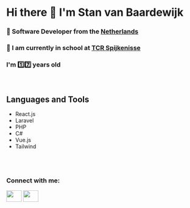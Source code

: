 # Hi there 👋 I'm Stan van Baardewijk


<h3>📖 Software Developer from the <a href="https://en.wikipedia.org/wiki/Netherlands" target="blank">Netherlands</a></h3>

<h3>🏫 I am currently in school at <a href="https://www.techniekcollegerotterdam.nl/locatie/sportlaan-15" target="blank">TCR Spijkenisse</a></h3>

<h3>I'm 1️⃣7️⃣ years old</h3>

<br />

<h2>Languages and Tools</h2>


  - React.js
  - Laravel
  - PHP
  - C#
  - Vue.js
  - Tailwind
  
<br />

<br />

<h3 align="left">Connect with me:</h3>
<p align="left">
   <a href="https://www.linkedin.com/in/stan-van-baardewijk-5aa4a5237/" target="blank"><img align="center"src="https://cdn.jsdelivr.net/npm/simple-icons@3.0.1/icons/linkedin.svg"       alt="" height="30" width="40" /></a>
    <a href="https://www.instagram.com/s.vb._/?hl=en" target="blank"><img align="center" src="https://cdn.jsdelivr.net/npm/simple-icons@3.0.1/icons/instagram.svg" alt="" height="30" width="40" /></a>
</p>

<br />
